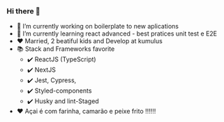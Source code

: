 ### Hi there 👋

- 🔭 I’m currently working on boilerplate to new aplications
- 🌱 I’m currently learning react advanced - best pratices unit test e E2E
- :heart: Married, 2 beatiful kids and Develop at kumulus
- :books: Stack and Frameworks favorite
  * :heavy_check_mark: ReactJS (TypeScript)
  * :heavy_check_mark: NextJS
  * :heavy_check_mark: Jest, Cypress,
  * :heavy_check_mark: Styled-components
  * :heavy_check_mark: Husky and lint-Staged
-  :heart: Açai é com farinha, camarão e peixe frito :bangbang::bangbang::bangbang:


<!--
**angeloreis/angeloreis** is a ✨ _special_ ✨ repository because its `README.md` (this file) appears on your GitHub profile.

Here are some ideas to get you started:

- 📫 How to reach me: ...
- 😄 Pronouns: ...
- ⚡ Fun fact: ...
-->
